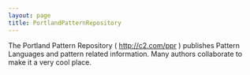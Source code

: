 ```yaml
---
layout: page
title: PortlandPatternRepository
---
```


The Portland Pattern Repository ( http://c2.com/ppr ) publishes Pattern Languages and pattern related information. Many authors collaborate to make it a very cool place.

